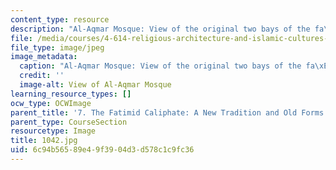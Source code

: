 ```yaml
---
content_type: resource
description: "Al-Aqmar Mosque: View of the original two bays of the fa\xE7ade."
file: /media/courses/4-614-religious-architecture-and-islamic-cultures-fall-2002/6c94b56589e49f3904d3d578c1c9fc36_1042.jpg
file_type: image/jpeg
image_metadata:
  caption: "Al-Aqmar Mosque: View of the original two bays of the fa\xE7ade."
  credit: ''
  image-alt: View of Al-Aqmar Mosque
learning_resource_types: []
ocw_type: OCWImage
parent_title: '7. The Fatimid Caliphate: A New Tradition and Old Forms'
parent_type: CourseSection
resourcetype: Image
title: 1042.jpg
uid: 6c94b565-89e4-9f39-04d3-d578c1c9fc36
---
```

